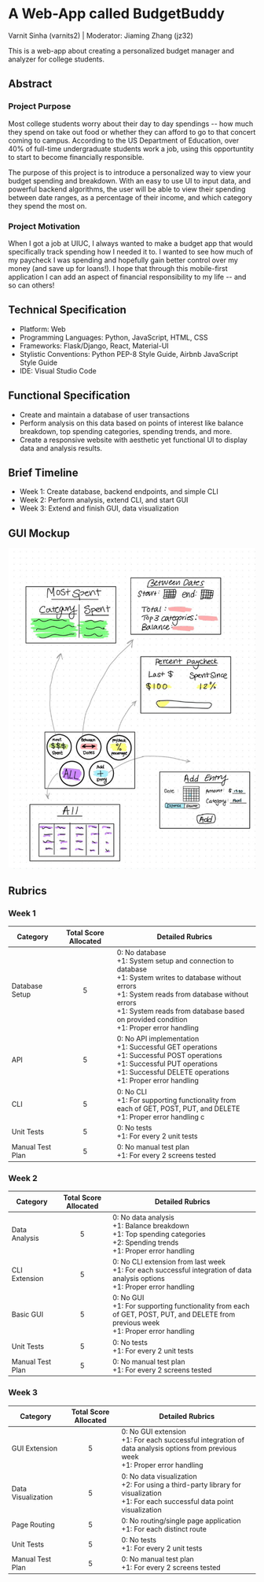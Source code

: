 # A Web-App called BudgetBuddy

Varnit Sinha (varnits2) | Moderator: Jiaming Zhang (jz32)

This is a web-app about creating a personalized budget manager and analyzer for college students.

## Abstract

### Project Purpose

Most college students worry about their day to day spendings -- how much they spend on take out food or whether they can afford to go to that concert coming to campus. According to the US Department of Education, over 40% of full-time undergraduate students work a job, using this opportuntity to start to become financially responsible.

The purpose of this project is to introduce a personalized way to view your budget spending and breakdown. With an easy to use UI to input data, and powerful backend algorithms, the user will be able to view their spending between date ranges, as a percentage of their income, and which category they spend the most on.

### Project Motivation

When I got a job at UIUC, I always wanted to make a budget app that would specifically track spending how I needed it to. I wanted to see how much of my paycheck I was spending and hopefully gain better control over my money (and save up for loans!). I hope that through this mobile-first application I can add an aspect of financial responsibility to my life -- and so can others!

## Technical Specification

- Platform: Web
- Programming Languages: Python, JavaScript, HTML, CSS
- Frameworks: Flask/Django, React, Material-UI
- Stylistic Conventions: Python PEP-8 Style Guide, Airbnb JavaScript Style Guide
- IDE: Visual Studio Code

## Functional Specification

- Create and maintain a database of user transactions
- Perform analysis on this data based on points of interest like balance breakdown, top spending categories, spending trends, and more.
- Create a responsive website with aesthetic yet functional UI to display data and analysis results.

## Brief Timeline

- Week 1: Create database, backend endpoints, and simple CLI
- Week 2: Perform analysis, extend CLI, and start GUI
- Week 3: Extend and finish GUI, data visualization

## GUI Mockup
![](GUI.jpg "GUI")

## Rubrics

### Week 1

| Category         | Total Score Allocated | Detailed Rubrics                                                                                                                                                                                                                                                    |
| ---------------- | :-------------------: | ------------------------------------------------------------------------------------------------------------------------------------------------------------------------------------------------------------------------------------------------------------------- |
| Database Setup   |           5           | 0: No database <br> +1: System setup and connection to database <br> +1: System writes to database without errors <br> +1: System reads from database without errors <br> +1: System reads from database based on provided condition <br> +1: Proper error handling |
| API              |           5           | 0: No API implementation <br> +1: Successful GET operations <br> +1: Successful POST operations <br> +1: Successful PUT operations <br> +1: Successful DELETE operations <br> +1: Proper error handling                                                             |
| CLI              |           5           | 0: No CLI <br> +1: For supporting functionality from each of GET, POST, PUT, and DELETE <br> +1: Proper error handling c                                                                                                                                            |
| Unit Tests       |           5           | 0: No tests <br> +1: For every 2 unit tests                                                                                                                                                                                                                         |
| Manual Test Plan |           5           | 0: No manual test plan <br> +1: For every 2 screens tested                                                                                                                                                                                                          |

### Week 2

| Category         | Total Score Allocated | Detailed Rubrics                                                                                                                          |
| ---------------- | :-------------------: | ----------------------------------------------------------------------------------------------------------------------------------------- |
| Data Analysis    |           5           | 0: No data analysis <br> +1: Balance breakdown <br> +1: Top spending categories <br> +2: Spending trends <br> +1: Proper error handling   |
| CLI Extension    |           5           | 0: No CLI extension from last week <br> +1: For each successful integration of data analysis options <br> +1: Proper error handling       |
| Basic GUI        |           5           | 0: No GUI <br> +1: For supporting functionality from each of GET, POST, PUT, and DELETE from previous week <br> +1: Proper error handling |
| Unit Tests       |           5           | 0: No tests <br> +1: For every 2 unit tests                                                                                               |
| Manual Test Plan |           5           | 0: No manual test plan <br> +1: For every 2 screens tested                                                                                |

### Week 3

| Category           | Total Score Allocated | Detailed Rubrics                                                                                                                          |
| ------------------ | :-------------------: | ----------------------------------------------------------------------------------------------------------------------------------------- |
| GUI Extension      |           5           | 0: No GUI extension <br> +1: For each successful integration of data analysis options from previous week <br> +1: Proper error handling   |
| Data Visualization |           5           | 0: No data visualization <br> +2: For using a third-party library for visualization <br> +1: For each successful data point visualization |
| Page Routing       |           5           | 0: No routing/single page application <br> +1: For each distinct route                                                                    |
| Unit Tests         |           5           | 0: No tests <br> +1: For every 2 unit tests                                                                                               |
| Manual Test Plan   |           5           | 0: No manual test plan <br> +1: For every 2 screens tested                                                                                |
